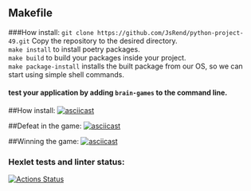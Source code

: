 ## Makefile
###How install:
```git clone https://github.com/JsRend/python-project-49.git``` Copy the repository to the desired directory. \
```make install``` to install poetry packages. \
```make build``` to build your packages inside your project. \
```make package-install``` installs the built package from our OS, so we can start using simple shell commands.

#### test your application by adding ```brain-games``` to the command line.
##How install:
[![asciicast](https://asciinema.org/a/cYso7KdkSCpYPs0ILrICL3zmu.svg)](https://asciinema.org/a/cYso7KdkSCpYPs0ILrICL3zmu)

##Defeat in the game:
[![asciicast](https://asciinema.org/a/fNwVMpT09fEdzMyf7LtvEE7x0.svg)](https://asciinema.org/a/fNwVMpT09fEdzMyf7LtvEE7x0)

##Winning the game:
[![asciicast](https://asciinema.org/a/m6RQz06X8S0aUJ5IjUn4zvlcw.svg)](https://asciinema.org/a/m6RQz06X8S0aUJ5IjUn4zvlcw)

### Hexlet tests and linter status:
[![Actions Status](https://github.com/JsRend/python-project-49/workflows/hexlet-check/badge.svg)](https://github.com/JsRend/python-project-49/actions)
